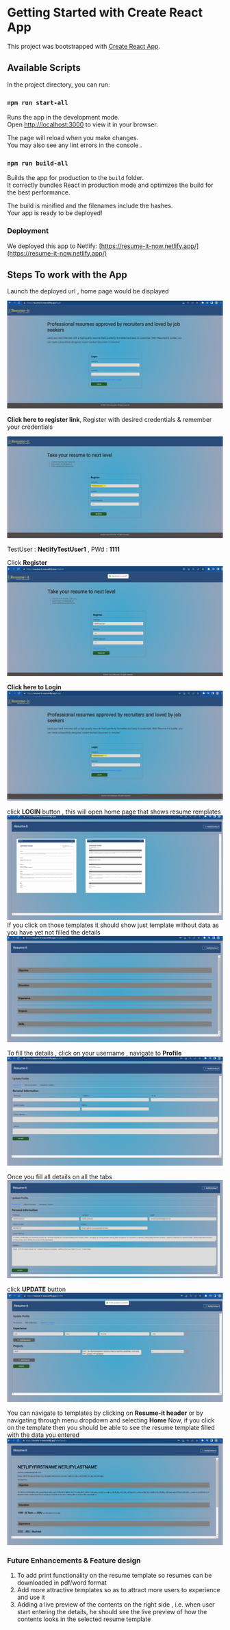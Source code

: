 # Getting Started with Create React App

This project was bootstrapped with [Create React App](https://github.com/facebook/create-react-app).

## Available Scripts

In the project directory, you can run:

### `npm run start-all`

Runs the app in the development mode.\
Open [http://localhost:3000](http://localhost:3000) to view it in your browser.

The page will reload when you make changes.\
You may also see any lint errors in the console .

### `npm run build-all`

Builds the app for production to the `build` folder.\
It correctly bundles React in production mode and optimizes the build for the best performance.

The build is minified and the filenames include the hashes.\
Your app is ready to be deployed!

### Deployment

We deployed this app to Netlify: [https://resume-it-now.netlify.app/](https://resume-it-now.netlify.app/)

## Steps To work with the App

Launch the deployed url , home page would be displayed

![Alt text](image.png)

**Click here to register link**, Register with desired credentials & remember your credentials

![Alt text](image-1.png)

TestUser : **NetlifyTestUser1** , PWd :  **1111**

Click **Register**
![Alt text](image-2.png)

 **Click here to Login**
 ![Alt text](image-3.png)

 click **LOGIN** button
 , this will open home page that shows resume remplates
 ![Alt text](image-4.png) 
 If you click on those templates it should show just template without data as you have yet not filled the details
 ![Alt text](image-5.png)
 
 To fill the details , click on your username , navigate to **Profile**
 ![Alt text](image-6.png)

 Once you fill all details on all the tabs
 ![Alt text](image-7.png)

 click **UPDATE** button
 ![Alt text](image-8.png)

 You can navigate to templates by clicking on **Resume-it header** or by navigating through menu dropdown and selecting **Home**
 Now, if you click on the template then you should be able to see the resume template filled with the data you entered
 ![Alt text](image-9.png)


### Future Enhancements & Feature design

1.  To add print functionality on the resume template so resumes can be downloaded in pdf/word format
2.  Add more attractive templates so as to attract more users to experience and use it
3. Adding a live preview of the contents on the right side , i.e. when user start entering the details, he should see the live preview of how the contents looks in the selected resume template 



